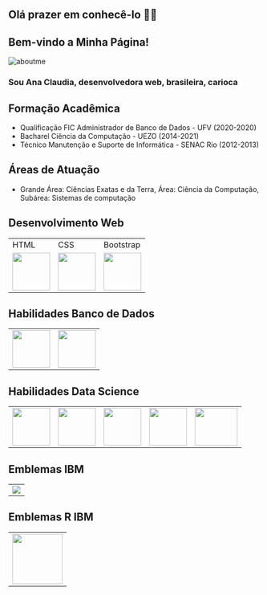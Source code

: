 ## Olá prazer em conhecê-lo 👋😄

## Bem-vindo a Minha Página!

![aboutme](https://user-images.githubusercontent.com/11504380/102703973-ba95d600-4254-11eb-9bf6-a4b81f513732.gif)

### Sou Ana Claudia, desenvolvedora web, brasileira, carioca

## Formação Acadêmica
- Qualificação FIC Administrador de Banco de Dados - UFV (2020-2020)
- Bacharel Ciência da Computação - UEZO (2014-2021)
- Técnico Manutenção e Suporte de Informática - SENAC Rio (2012-2013)

## Áreas de Atuação
- Grande Área: Ciências Exatas e da Terra, Área: Ciência da Computação, Subárea: Sistemas de computação

## Desenvolvimento Web
<table>
  <tr>
    <td>HTML</td>
    <td>CSS</td>
    <td>Bootstrap</td>
  </tr>
  <tr>
    <td><img src="https://user-images.githubusercontent.com/11504380/102726320-9db4dd80-42fc-11eb-99ac-9be991574233.png" width = 75 height = 75></td>
    <td><img src = "https://user-images.githubusercontent.com/11504380/102726313-8970e080-42fc-11eb-9bcd-2ca618af2713.png" width = 75 height = 75></td>
    <td><img src = "https://user-images.githubusercontent.com/11504380/102726534-53346080-42fe-11eb-906a-f045f51c00ed.png" width = 75 height = 75></td>
  </tr>
</table>

## Habilidades Banco de Dados
<table>
  <tr>
    <td><img src = "https://user-images.githubusercontent.com/11504380/102726552-795a0080-42fe-11eb-9787-8d63a985b36f.png" width=75 height=75></td>
    <td><img src = "https://user-images.githubusercontent.com/11504380/102726561-8f67c100-42fe-11eb-9138-ed729e6f2c73.png" width=75 height=75></td>
  </tr>
</table>

## Habilidades Data Science
<table>
  <tr>
    <td><img src = "https://user-images.githubusercontent.com/11504380/102727808-e4a7d080-4306-11eb-8c48-3dec0e2814af.jpg" width=75 height=75></td>
    <td><img src = "https://user-images.githubusercontent.com/11504380/102727489-b1fcd880-4304-11eb-85a6-3e142341e554.jpg" width = 75 height = 75></td>
    <td><img src = "https://user-images.githubusercontent.com/11504380/102727975-fa69c580-4307-11eb-8437-f360ff3b495d.png" width = 75 height = 75></td>
    <td><img src = "https://user-images.githubusercontent.com/11504380/102727904-86c7b880-4307-11eb-8496-a4d4391e1b67.png" width = 75 height = 75></td>
    <td><img src = "https://user-images.githubusercontent.com/11504380/102728103-a3b0bb80-4308-11eb-90ec-88a95bb7209e.png" width = 85 height = 75></td>
  </tr>
</table>

## Emblemas IBM
<table>
  <tr>
    <td><img src = "https://user-images.githubusercontent.com/11504380/105648931-c8aac800-5e8c-11eb-8d62-6b6364e2bacf.png"></td>
  </tr>
</table>

## Emblemas R IBM
<table>
  <tr>
    <td><img src = "https://user-images.githubusercontent.com/11504380/106129720-44cc3680-613f-11eb-9790-42f86bf1caff.png" width = 100 height = 100></td>
  </tr>
</table>

<!--
**Aninhacgs/Aninhacgs** is a ✨ _special_ ✨ repository because its `README.md` (this file) appears on your GitHub profile.

Here are some ideas to get you started:

- 🔭 I’m currently working on ...
- 🌱 I’m currently learning ...
- 👯 I’m looking to collaborate on ...
- 🤔 I’m looking for help with ...
- 💬 Ask me about ...
- 📫 How to reach me: ...
- 😄 Pronouns: ...
- ⚡ Fun fact: ...
-->
